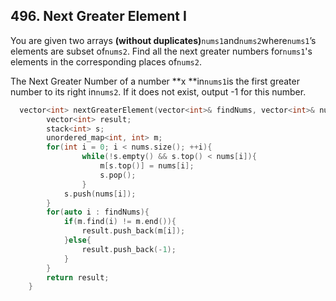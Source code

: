 ## 496. Next Greater Element I

You are given two arrays **\(without duplicates\)**`nums1`and`nums2`where`nums1`’s elements are subset of`nums2`. Find all the next greater numbers for`nums1`'s elements in the corresponding places of`nums2`.

The Next Greater Number of a number **x **in`nums1`is the first greater number to its right in`nums2`. If it does not exist, output -1 for this number.



```cpp
  vector<int> nextGreaterElement(vector<int>& findNums, vector<int>& nums) {
        vector<int> result;
        stack<int> s;
        unordered_map<int, int> m;
        for(int i = 0; i < nums.size(); ++i){
                while(!s.empty() && s.top() < nums[i]){
                    m[s.top()] = nums[i];
                    s.pop();
                }
            s.push(nums[i]);
        }
        for(auto i : findNums){
            if(m.find(i) != m.end()){
                result.push_back(m[i]);
            }else{
                result.push_back(-1);
            }
        }
        return result;
    }
```



